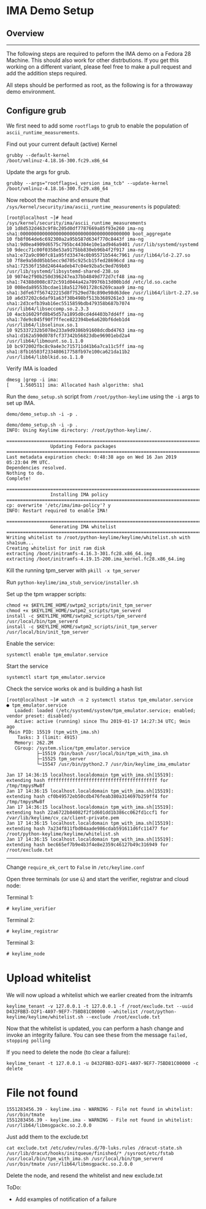 # IMA Demo Setup


## Overview

---

The following steps are required to peform the IMA demo on a Fedora 28
Machine. This should also work for other distrbutions. If you get this working
on a different variant, please feel free to make a pull request and add the
addition steps required.

All steps should be performed as root, as the following is for a throwaway
demo environment.

## Configure grub

We first need to add some `rootflags` to grub to enable the population of
`ascii_runtime_measurements`.

Find out your current default (active) Kernel

    grubby --default-kernel
    /boot/vmlinuz-4.18.16-300.fc29.x86_64

Update the args for grub.

    grubby --args="rootflags=i_version ima_tcb" --update-kernel /boot/vmlinuz-4.18.16-300.fc29.x86_64

Now reboot the machine and ensure that `/sys/kernel/security/ima/ascii_runtime_measurements` is populated:

    [root@localhost ~]# head /sys/kernel/security/ima/ascii_runtime_measurements
    10 1d8d532d463c9f8c205d0df7787669a85f93e260 ima-ng sha1:0000000000000000000000000000000000000000 boot_aggregate
    10 fb8f064de6c692300a2a95b587d634f770c8443f ima-ng sha1:9d0ea4909d6575c795bc44304e10e1ad946a9401 /usr/lib/systemd/systemd
    10 9decc71c00f0358e53a9175bb830eb96b4f2f917 ima-ng sha1:e72a9c090fc81a95fd33474c0b95571b544c7961 /usr/lib64/ld-2.27.so
    10 7f8e9a50d05bb5ecc9d705c925cb15fed28696cd ima-ng sha1:72536f158d24644adeb47c04e92ba5c9ed769b03 /usr/lib/systemd/libsystemd-shared-238.so
    10 9074e2f90b250d396247ea37bb4849d772d7cf48 ima-ng sha1:74388d008c872c591d044a42a70976b13d00b1dd /etc/ld.so.cache
    10 008eda89553bcdae118a5127601728c6269caaa9 ima-ng sha1:3dfe67f567422215d8f7529ed78c890e98d63dee /usr/lib64/librt-2.27.so
    10 a6d37202c6daf91a63f30b498bf513b3689261e3 ima-ng sha1:2d3cefb39ab16ec5515859bdb479358b687b7074 /usr/lib64/libseccomp.so.2.3.3
    10 4acb16029fd8b45d57a1895d0cd4d4403b7dd4ff ima-ng sha1:7de9c045f90f7ffece822394be6a620bf6deb1d4 /usr/lib64/libselinux.so.1
    10 925337232b5078e233a9d9386b91608dcdbd4763 ima-ng sha1:d162a590d078fcf37342b56823dbe96901ebd2a4 /usr/lib64/libmount.so.1.1.0
    10 bc972002fbc8c9a4e3c715711d41b6a7ca11c5ff ima-ng sha1:8fb16503f233480617758fb97e100ca621da11b2 /usr/lib64/libblkid.so.1.1.0

Verify IMA is loaded

    dmesg |grep -i ima:
    [    1.560511] ima: Allocated hash algorithm: sha1

Run the `demo_setup.sh` script from `/root/python-keylime` using the `-i` args
to set up IMA.

    demo/demo_setup.sh -i -p .

    demo/demo_setup.sh -i -p .
    INFO: Using Keylime directory: /root/python-keylime/.

    ==================================================================================
    				Updating Fedora packages
    ==================================================================================
    Last metadata expiration check: 0:48:38 ago on Wed 16 Jan 2019 05:23:04 PM UTC.
    Dependencies resolved.
    Nothing to do.
    Complete!

    ==================================================================================
    				Installing IMA policy
    ==================================================================================
    cp: overwrite '/etc/ima/ima-policy'? y
    INFO: Restart required to enable IMA!

    ==================================================================================
    				Generating IMA whitelist
    ==================================================================================
    Writing whitelist to /root/python-keylime/keylime/whitelist.sh with sha1sum...
    Creating whitelist for init ram disk
    extracting /boot/initramfs-4.16.3-301.fc28.x86_64.img
    extracting /boot/initramfs-4.19.15-200.ima_kernel.fc28.x86_64.img

Kill the running tpm_server with `pkill -x tpm_server`

Run `python-keylime/ima_stub_service/installer.sh`

Set up the tpm wrapper scripts:

    chmod +x $KEYLIME_HOME/swtpm2_scripts/init_tpm_server
    chmod +x $KEYLIME_HOME/swtpm2_scripts/tpm_serverd
    install -c $KEYLIME_HOME/swtpm2_scripts/tpm_serverd /usr/local/bin/tpm_serverd
    install -c $KEYLIME_HOME/swtpm2_scripts/init_tpm_server /usr/local/bin/init_tpm_server

Enable the service:

    systemctl enable tpm_emulator.service

Start the service

    systemctl start tpm_emulator.service

Check the service works ok and is building a hash list

    [root@localhost ~]# watch -n 2 systemctl status tpm_emulator.service
    ● tpm_emulator.service
       Loaded: loaded (/etc/systemd/system/tpm_emulator.service; enabled; vendor preset: disabled)
       Active: active (running) since Thu 2019-01-17 14:27:34 UTC; 9min ago
     Main PID: 15519 (tpm_with_ima.sh)
        Tasks: 3 (limit: 4915)
       Memory: 262.2M
       CGroup: /system.slice/tpm_emulator.service
               ├─15519 /bin/bash /usr/local/bin/tpm_with_ima.sh
               ├─15525 tpm_server
               └─15547 /usr/bin/python2.7 /usr/bin/keylime_ima_emulator

    Jan 17 14:36:15 localhost.localdomain tpm_with_ima.sh[15519]: extending hash ffffffffffffffffffffffffffffffffffffffff for /tmp/tmpysMw8f
    Jan 17 14:36:15 localhost.localdomain tpm_with_ima.sh[15519]: extending hash cf0b49572eb50cdb476feab380a314697b259ff4 for /tmp/tmpysMw8f
    Jan 17 14:36:15 localhost.localdomain tpm_with_ima.sh[15519]: extending hash 22a6722b84082f2f1d601dd1b386cc062fd1ccf1 for /var/lib/keylime/cv_ca/client-private.pem
    Jan 17 14:36:15 localhost.localdomain tpm_with_ima.sh[15519]: extending hash 7a234f811fbd04aade986cdab591611d6fc11477 for /root/python-keylime/keylime/whitelist.sh
    Jan 17 14:36:15 localhost.localdomain tpm_with_ima.sh[15519]: extending hash bec665ef7b9e4b3f4e8e2359c46127b49c316949 for /root/exclude.txt

---

Change `require_ek_cert` to `False` in `/etc/keylime.conf`

Open three terminals (or use `&`) and start the verifier, registrar and
cloud node:

Terminal 1:

    # keylime_verifier

Terminal 2:

    # keylime_registrar

Terminal 3:

    # keylime_node


# Upload whitelist

We will now upload a whitelist which we earlier created from the initramfs

    keylime_tenant -v 127.0.0.1 -t 127.0.0.1 -f /root/exclude.txt --uuid D432FBB3-D2F1-4A97-9EF7-75BD81C00000 --whitelist /root/python-keylime/keylime/whitelist.sh --exclude /root/exclude.txt

Now that the whitelist is updated, you can perform a hash change and invoke an
integrity failure. You can see these from the message `failed, stopping polling`

If you need to delete the node (to clear a failure):

    keylime_tenant -t 127.0.0.1 -u D432FBB3-D2F1-4A97-9EF7-75BD81C00000 -c delete

# File not found

    1551283456.39 - keylime.ima - WARNING - File not found in whitelist: /usr/bin/tmate
    1551283456.39 - keylime.ima - WARNING - File not found in whitelist: /usr/lib64/libmsgpackc.so.2.0.0

Just add them to the exclude.txt

`cat exclude.txt
/etc/udev/rules.d/70-luks.rules
/dracut-state.sh
/usr/lib/dracut/hooks/initqueue/finished/*
/sysroot/etc/fstab
/usr/local/bin/tpm_with_ima.sh
/usr/local/bin/tpm_serverd
/usr/bin/tmate
/usr/lib64/libmsgpackc.so.2.0.0`

Delete the node, and resend the whitelist and new exclude.txt

ToDo:

* Add examples of notification of a failure
